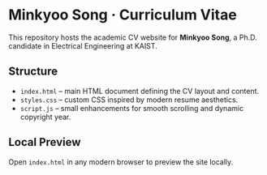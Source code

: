 # Minkyoo Song · Curriculum Vitae

This repository hosts the academic CV website for **Minkyoo Song**, a Ph.D. candidate in Electrical Engineering at KAIST. 

## Structure

- `index.html` – main HTML document defining the CV layout and content.
- `styles.css` – custom CSS inspired by modern resume aesthetics.
- `script.js` – small enhancements for smooth scrolling and dynamic copyright year.

## Local Preview

Open `index.html` in any modern browser to preview the site locally.
